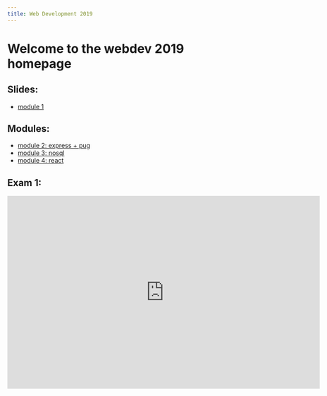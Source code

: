 ```yaml
---
title: Web Development 2019
---
```


# Welcome to the webdev 2019 homepage

## Slides:
* [module 1](./module1.html)

## Modules:

* [module 2: express + pug](./m2)
* [module 3: nosql](./m3)
* [module 4: react](./m4)


## Exam 1:

<iframe width="708.5" height="438.08916666666664" seamless frameborder="0" scrolling="no" src="https://docs.google.com/spreadsheets/d/e/2PACX-1vQTw17kTJ_V8UucCscd8DJiOikUlH22nHdQRRxG-wLiJmizTwh0sAHYAEDqOBdt7rVqpB3Z2TChUg8C/pubchart?oid=410797244&amp;format=interactive"></iframe>
